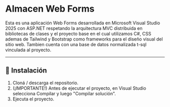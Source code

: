 # Almacen Web Forms

Esta es una aplicación Web Forms desarrollada en Microsoft Visual Studio 2025 con ASP.NET respetando 
la arquitectura MVC distribuida en bibliotecas de clases y el proyecto base en el cual utilizamos C#, CSS 
ademas de Tailwind y Bootstrap como frameworks para el diseño visual del sitio web. Tambien cuenta con una base 
de datos normalizada t-sql vinculada al proyecto.

---

## 🚀 Instalación

1. Cloná / descarga el repositorio.
2. (¡IMPORTANTE!) Antes de ejecutar el proyecto, en Visual Studio selecciona Compilar y luego "Compilar solución".
3. Ejecuta el proyecto.

